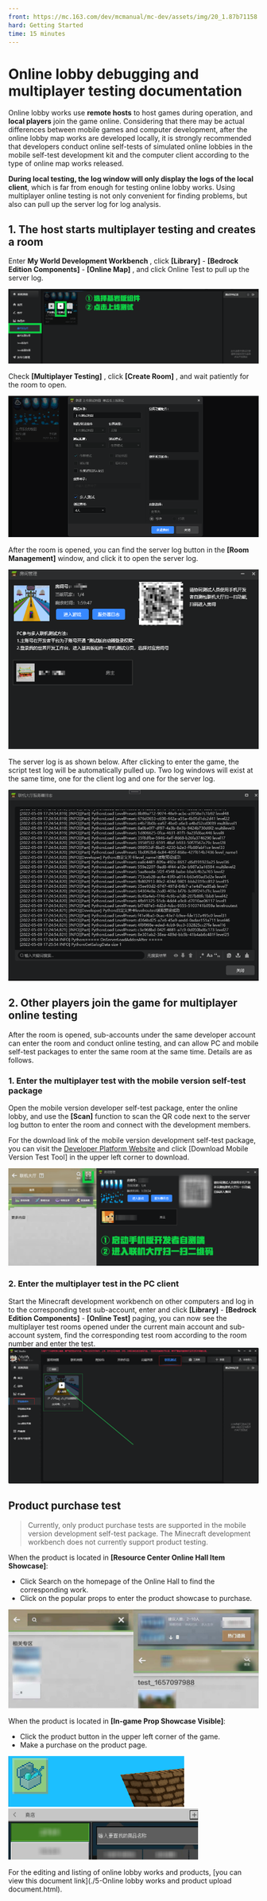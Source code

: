 ```yaml
--- 
front: https://mc.163.com/dev/mcmanual/mc-dev/assets/img/20_1.87b71158.png 
hard: Getting Started 
time: 15 minutes 
--- 
```


# Online lobby debugging and multiplayer testing documentation 

Online lobby works use **remote hosts** to host games during operation, and **local players** join the game online. Considering that there may be actual differences between mobile games and computer development, after the online lobby map works are developed locally, it is strongly recommended that developers conduct online self-tests of simulated online lobbies in the mobile self-test development kit and the computer client according to the type of online map works released. 

**During local testing, the log window will only display the logs of the local client**, which is far from enough for testing online lobby works. Using multiplayer online testing is not only convenient for finding problems, but also can pull up the server log for log analysis. 

## 1. The host starts multiplayer testing and creates a room 
Enter **My World Development Workbench** , click **[Library]** - **[Bedrock Edition Components]** - **[Online Map]** , and click Online Test to pull up the server log. 

![Untitled-1](./images/20_0.png) 

Check **[Multiplayer Testing]** , click **[Create Room]** , and wait patiently for the room to open. 

<img src="./images/20_1.png" alt="image-20220706213057813" style="zoom:150%;" /> 

After the room is opened, you can find the server log button in the **[Room Management]** window, and click it to open the server log. 

<img src="./images/20_2.png" alt="未标题-1" style="zoom:150%;" /> 

The server log is as shown below. After clicking to enter the game, the script test log will be automatically pulled up. Two log windows will exist at the same time, one for the client log and one for the server log. 

![image-20220509174853688](./images/image-20220509174853688.png) 

## 2. Other players join the game for multiplayer online testing 
After the room is opened, sub-accounts under the same developer account can enter the room and conduct online testing, and can allow PC and mobile self-test packages to enter the same room at the same time. Details are as follows. 

### 1. Enter the multiplayer test with the mobile version self-test package 
Open the mobile version developer self-test package, enter the online lobby, and use the **[Scan]** function to scan the QR code next to the server log button to enter the room and connect with the development members. 

For the download link of the mobile version development self-test package, you can visit the [Developer Platform Website](https://mcdev.webapp.163.com/#/square) and click [Download Mobile Version Test Tool] in the upper left corner to download. 

<img src="./images/20_3.png" alt="未标题-1" style="zoom:150%;" /> 

### 2. Enter the multiplayer test in the PC client 

Start the Minecraft development workbench on other computers and log in to the corresponding test sub-account, enter and click **[Library]** - **[Bedrock Edition Components]** - **[Online Test]** paging, you can now see the multiplayer test rooms opened under the current main account and sub-account system, find the corresponding test room according to the room number and enter the test. 
![](./images/20_5.png) 

## Product purchase test 
> Currently, only product purchase tests are supported in the mobile version development self-test package. The Minecraft development workbench does not currently support product testing.


When the product is located in **[Resource Center Online Hall Item Showcase]**: 

- Click Search on the homepage of the Online Hall to find the corresponding work. 
- Click on the popular props to enter the product showcase to purchase. 

![](./images/20_4.jpg) 

When the product is located in **[In-game Prop Showcase Visible]**: 

- Click the product button in the upper left corner of the game. 
- Make a purchase on the product page. 

![image-20220706164826093](./images/5_8.png)<img src="./images/5_9.png" alt="POPO-screenshot-20220706-164918" style="zoom:41%;" /> 

For the editing and listing of online lobby works and products, [you can view this document link](./5-Online lobby works and product upload document.html).